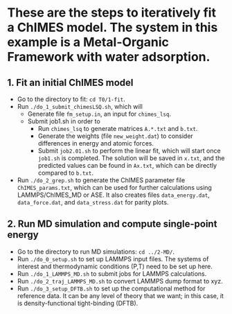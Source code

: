 # These are the steps to iteratively fit a ChIMES model. The system in this example is a Metal-Organic Framework with water adsorption.
## 1. Fit an initial ChIMES model
  * Go to the directory to fit: `cd T0/1-fit`.
  * Run `./do_1_submit_chimesLSQ.sh`, which will
    * Generate file `fm_setup.in`, an input for `chimes_lsq`.
    * Submit job1.sh in order to
      * Run `chimes_lsq` to generate matrices `A.*.txt` and `b.txt`.
      * Generate the weights (file `new_weight.dat`) to consider differences in energy and atomic forces.
      * Submit `job2.01.sh` to perform the linear fit, which will start once `job1.sh` is completed. The solution will be saved in `x.txt`, and the predicted values can be found in `Ax.txt`, which can be directly compared to `b.txt`.
  * Run `./do_2_grep.sh` to generate the ChIMES parameter file `ChIMES_params.txt`, which can be used for further calculations using LAMMPS/ChIMES_MD or ASE. It also creates files `data_energy.dat`, `data_force.dat`, and `data_stress.dat` for parity plots.  
## 2. Run MD simulation and compute single-point energy
 * Go to the directory to run MD simulations: `cd ../2-MD/`.
 * Run `./do_0_setup.sh` to set up LAMMPS input files. The systems of interest and thermodynamic conditions (P,T) need to be set up here.
 * Run `./do_1_LAMMPS_MD.sh` to submit jobs for LAMMPS calculations.
 * Run `./do_2_traj_LAMMPS_MD.sh` to convert LAMMPS dump format to xyz.
 * Run `./do_3_setup_DFTB.sh` to set up the computational method for reference data. It can be any level of theory that we want; in this case, it is density-functional tight-binding (DFTB).
